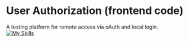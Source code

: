 # User Authorization (frontend code)

A testing platform for remote access via oAuth and local login.<br>
[![My Skills](https://skills.thijs.gg/icons?i=mongodb,nodejs,react)](https://skills.thijs.gg)
